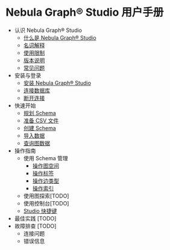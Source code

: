 # Nebula Graph&reg; Studio 用户手册

- 认识 Nebula Graph&reg; Studio
  - [什么是 Nebula Graph&reg; Studio](about-studio/st-ug-what-is-graph-studio.md)
  - [名词解释](about-studio/st-ug-terms.md)
  - [使用限制](about-studio/st-ug-limitations.md)
  - [版本说明](about-studio/st-ug-check-updates.md)
  - [常见问题](about-studio/st-ug-faq.md)
- 安装与登录
  - [安装 Nebula Graph&reg; Studio](install-configure/st-ug-install.md)
  - [连接数据库](install-configure/st-ug-connect.md)
  - [断开连接](install-configure/st-ug-reset-connection.md)
- 快速开始
  - [规划 Schema](docs/quick-start/st-ug-plan-schema.md)
  - [准备 CSV 文件](docs/quick-start/st-ug-prepare-csv.md)
  - [创建 Schema](docs/quick-start/st-ug-create-schema.md)
  - [导入数据](docs/quick-start/st-ug-import-data.md)
  - [查询图数据](docs/quick-start/st-ug-explore.md)
- 操作指南
  - 使用 Schema 管理
    - [操作图空间](use-studio/manage-schema/st-ug-crud-space.md)
    - [操作标签](use-studio/manage-schema/st-ug-crud-tag.md)
    - [操作边类型](use-studio/manage-schema/st-ug-crud-edge-type.md)
    - [操作索引](use-studio/manage-schema/st-ug-crud-index.md)
  - 使用图探索[TODO]
  - 使用控制台[TODO]
  - [Studio 快捷键](use-studio/st-ug-shortcuts.md)
- 最佳实践 [TODO]
- 故障排查 [TODO]
  - 连接问题
  - 错误信息
